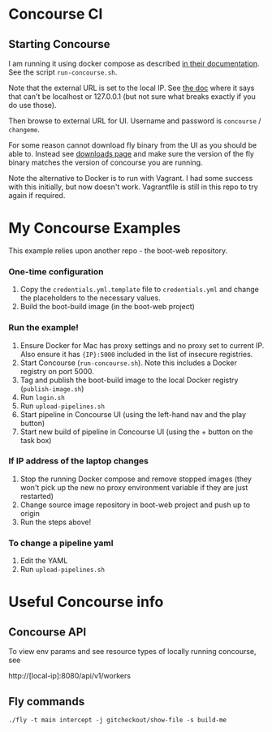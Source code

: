 # Concourse CI

## Starting Concourse

I am running it using docker compose as described [in their documentation][1]. See the script `run-concourse.sh`.

Note that the external URL is set to the local IP. See [the doc][1] where it says that can't be localhost or 127.0.0.1 (but not sure what breaks exactly if you do use those).

Then browse to external URL for UI. Username and password is `concourse` / `changeme`. 

For some reason cannot download fly binary from the UI as you should be able to. Instead see [downloads page][2] and make sure the version of the fly binary matches the version of concourse you are running.

Note the alternative to Docker is to run with Vagrant. I had some success with this initially, but now doesn't work. Vagrantfile is still in this repo to try again if required.

# My Concourse Examples

This example relies upon another repo - the boot-web repository.

### One-time configuration

1. Copy the `credentials.yml.template` file to `credentials.yml` and change the placeholders to the necessary values.
1. Build the boot-build image (in the boot-web project)

### Run the example!

1. Ensure Docker for Mac has proxy settings and no proxy set to current IP. Also ensure it has `{IP}:5000` included in the list of insecure registries.
1. Start Concourse (`run-concourse.sh`). Note this includes a Docker registry on port 5000.
1. Tag and publish the boot-build image to the local Docker registry (`publish-image.sh`)
1. Run `login.sh`
1. Run `upload-pipelines.sh`
1. Start pipeline in Concourse UI (using the left-hand nav and the play button)
1. Start new build of pipeline in Concourse UI (using the + button on the task box)

### If IP address of the laptop changes

1. Stop the running Docker compose and remove stopped images (they won't pick up the new no proxy environment variable if they are just restarted)
1. Change source image repository in boot-web project and push up to origin
1. Run the steps above!

### To change a pipeline yaml

1. Edit the YAML
1. Run `upload-pipelines.sh`

# Useful Concourse info

## Concourse API

To view env params and see resource types of locally running concourse, see

http://[local-ip]:8080/api/v1/workers

## Fly commands

```
./fly -t main intercept -j gitcheckout/show-file -s build-me
```



[1]: https://concourse.ci/docker-repository.html
[2]: https://concourse.ci/downloads.html 